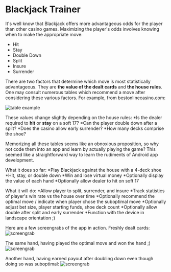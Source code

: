 Blackjack Trainer
=================

It's well know that Blackjack offers more advantageous odds for the player than other casino games. Maximizing the player's odds involves knowing when to make the appropriate move:
 * Hit
 * Stay
 * Double Down
 * Split
 * Insure
 * Surrender

There are two factors that determine which move is most statistically advantageous. They are **the value of the dealt cards** and **the house rules**. One may consult numerous tables which recommend a move after considering these various factors. For example, from bestonlinecasino.com:

![table example](https://www.bestonlinecasino.com/images/strategy/blackjack-hit-or-stand-hard-chart.jpg)

These values change slightly depending on the house rules:
*Is the dealer required to **hit** or **stay** on a soft 17?
*Can the player double down after a split?
*Does the casino allow early surrender?
*How many decks comprise the shoe? 

Memorizing all these tables seems like an obnoxious proposition, so why not code them into an app and learn by actually playing the game? This seemed like a straightforward way to learn the rudiments of Android app development. 

What it does so far:
*Play Blackjack against the house with a 4-deck shoe
*Hit, stay, or double down
*Win and lose virtual money
*Optionally display the value of each hand 
*Optionally allow dealer to hit on soft 17

What it will do:
*Allow player to split, surrender, and insure
*Track statistics of player's win rate vs the house over time
*Optionally recommend the optimal move / indicate when player chose the suboptimal move
*Optionally adjust bet size, player starting funds, shoe deck count
*Optionally allow double after split and early surrender
*Function with the device in landscape orientation ;)

Here are a few screengrabs of the app in action.
Freshly dealt cards:
![screengrab](https://i.imgur.com/fCVlqeC.jpg)

The same hand, having played the optimal move and won the hand ;)
![screengrab](https://i.imgur.com/wIkJTya.png)

Another hand, having earned payout after doubling down even though doing so was suboptimal:
![screengrab](https://i.imgur.com/LLOufwS.png)